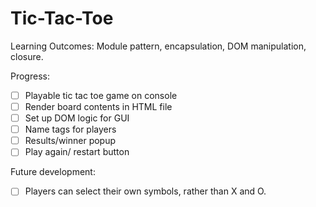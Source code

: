 # Tic-Tac-Toe

Learning Outcomes: Module pattern, encapsulation, DOM manipulation, closure.

Progress:
- [ ] Playable tic tac toe game on console
- [ ] Render board contents in HTML file
- [ ] Set up DOM logic for GUI
- [ ] Name tags for players
- [ ] Results/winner popup
- [ ] Play again/ restart button

Future development:
- [ ] Players can select their own symbols, rather than X and O.
